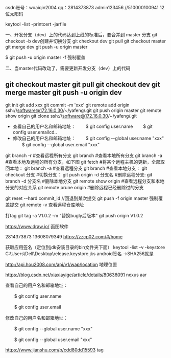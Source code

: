 csdn账号：woaiqin2004
qq：2814373873 admin123456
//510000100941  12位太阳码

keytool -list -printcert -jarfile

一、开发分支（dev）上的代码达到上线的标准后，要合并到 master 分支
git checkout -b dev创建并切换分支
git checkout dev
git pull
git checkout master
git merge dev
git push -u origin master

$ git push -u origin master -f 强制覆盖

二、当master代码改动了，需要更新开发分支（dev）上的代码

git checkout master 
git pull 
git checkout dev
git merge master 
git push -u origin dev
--------------------- 
git init
git add xxx
git commit -m 'xxx'
 git remote add origin ssh://software@172.16.0.30/~/yafeng/.git
git push origin master 
git remote show origin
git clone ssh://software@172.16.0.30/~/yafeng/.git


- 查看自己的用户名和邮箱地址：
　　$ git config user.name
　　$ git config user.emailcd..
- 修改自己的用户名和邮箱地址：
　　$ git config --global user.name "xxx"
　　$ git config --global user.email "xxx"

git branch -r       #查看远程所有分支
git branch           #查看本地所有分支
git branch -a       #查看本地及远程的所有分支，如下图
git fetch   #将某个远程主机的更新，全部取回本地：
git branch -a  #查看远程分支
git branch  #查看本地分支：
git checkout 分支 #切换分支：
git push origin -d 分支名  #删除远程分支: 
git branch -d 分支名  #删除本地分支
git remote show origin  #查看远程分支和本地分支的对应关系
git remote prune origin #删除远程已经删除过的分支

git reset --hard commit_id //回退到某次提交
git push -f origin master  强制覆盖提交
git remote -v 查看远程仓库地址

打tag
git tag -a V1.0.2 -m "替换bugly后版本"
git push origin V1.0.2

https://www.draw.io/  画图软件

2814373873  13608079349
https://zzcp02.com/#/home

获取应用签名（定位到jdk安装目录的bin文件夹下面）
keytool -list -v -keystore C:\Users\Dell\Desktop\release.keystore.jks
android签名 ->SHA256就是

http://api.hou2008.com/api/v1/wap/location 地理位置

https://blog.csdn.net/xiaxiayige/article/details/80636091  nexus aar


查看自己的用户名和邮箱地址：

　　$ git config user.name

　　$ git config user.email

修改自己的用户名和邮箱地址：

　　$ git config --global user.name "xxx"

　　$ git config --global user.email "xxx"

https://www.jianshu.com/p/cdd80dd15593  tag
